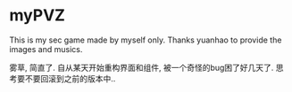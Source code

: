 # myPVZ

This is my sec game made by myself only.
Thanks yuanhao to provide the images and musics.

雾草, 简直了.
自从某天开始重构界面和组件, 被一个奇怪的bug困了好几天了.
思考要不要回滚到之前的版本中..
